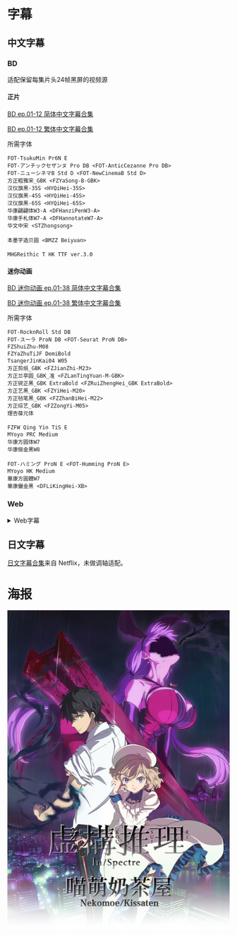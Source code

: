 # 字幕

## 中文字幕

### BD

适配保留每集片头24帧黑屏的视频源

#### 正片

[BD ep.01-12 简体中文字幕合集](https://github.com/Nekomoekissaten-SUB/Nekomoekissaten-MIR-Subs/raw/master/Kyokou_Suiri/Kyokou_Suiri_BD_Main_CHS.7z)

[BD ep.01-12 繁体中文字幕合集](https://github.com/Nekomoekissaten-SUB/Nekomoekissaten-MIR-Subs/raw/master/Kyokou_Suiri/Kyokou_Suiri_BD_Main_CHT.7z)

所需字体

```
FOT-TsukuMin Pr6N E
FOT-アンチックセザンヌ Pro DB <FOT-AnticCezanne Pro DB>
FOT-ニューシネマB Std D <FOT-NewCinemaB Std D>
方正粗雅宋_GBK <FZYaSong-B-GBK>
汉仪旗黑-35S <HYQiHei-35S>
汉仪旗黑-45S <HYQiHei-45S>
汉仪旗黑-65S <HYQiHei-65S>
华康翩翩体W3-A <DFHanziPenW3-A>
华康手札体W7-A <DFHannotateW7-A>
华文中宋 <STZhongsong>

本墨字造贝圆 <BMZZ Beiyuan>

MHGReithic T HK TTF ver.3.0
```

#### 迷你动画

[BD 迷你动画 ep.01-38 简体中文字幕合集](https://github.com/Nekomoekissaten-SUB/Nekomoekissaten-MIR-Subs/raw/master/Kyokou_Suiri/Kyokou_Suiri_BD_Mini_CHS.7z)

[BD 迷你动画 ep.01-38 繁体中文字幕合集](https://github.com/Nekomoekissaten-SUB/Nekomoekissaten-MIR-Subs/raw/master/Kyokou_Suiri/Kyokou_Suiri_BD_Mini_CHT.7z)

所需字体

```
FOT-RocknRoll Std DB
FOT-スーラ ProN DB <FOT-Seurat ProN DB>
FZShuiZhu-M08
FZYaZhuTiJF DemiBold
TsangerJinKai04 W05
方正剪纸_GBK <FZJianZhi-M23>
方正兰亭圆_GBK_准 <FZLanTingYuan-M-GBK>
方正锐正黑_GBK ExtraBold <FZRuiZhengHei_GBK ExtraBold>
方正艺黑_GBK <FZYiHei-M20>
方正毡笔黑_GBK <FZZhanBiHei-M22>
方正综艺_GBK <FZZongYi-M05>
理杏葆元体

FZFW Qing Yin TiS E
MYoyo PRC Medium
华康方圆体W7
华康俪金黑W8

FOT-ハミング ProN E <FOT-Humming ProN E>
MYoyo HK Medium
華康方圓體W7
華康儷金黑 <DFLiKingHei-XB>
```

### Web

<details>
<summary>Web字幕</summary>

[Web简体中文字幕合集](https://github.com/Nekomoekissaten-SUB/Nekomoekissaten-MIR-Subs/raw/master/Kyokou_Suiri/Kyokou_Suiri_Web_CHS.7z)

[Web繁体中文字幕合集](https://github.com/Nekomoekissaten-SUB/Nekomoekissaten-MIR-Subs/raw/master/Kyokou_Suiri/Kyokou_Suiri_Web_CHT.7z)

所需字体：
```
FOT-アンチックセザンヌ Pro DB <FOT-AnticCezanne Pro DB>
FOT-ニューシネマB Std D <FOT-NewCinemaB Std D>
FOT-筑紫明朝 Pr6N E <FOT-TsukuMin Pr6N E>
方正粗雅宋_GBK <FZYaSong-B-GBK>
汉仪旗黑-35S <HYQiHei-35S>
汉仪旗黑-45S <HYQiHei-45S>
汉仪旗黑-65S <HYQiHei-65S>
华康翩翩体A Std W3 <DFHanziPenGBA Std W3>
华康手札体W7-A <DFHannotateW7-A>
华文中宋 <STZhongsong>

MHGReithicTHK-Light
```
</details>

## 日文字幕

[日文字幕合集](https://github.com/Nekomoekissaten-SUB/Nekomoekissaten-MIR-Subs/raw/master/Kyokou_Suiri/Kyokou_Suiri_JPN.7z)来自 Netflix，未做调轴适配。

# 海报

![](kyokousuiri_poster.jpg)